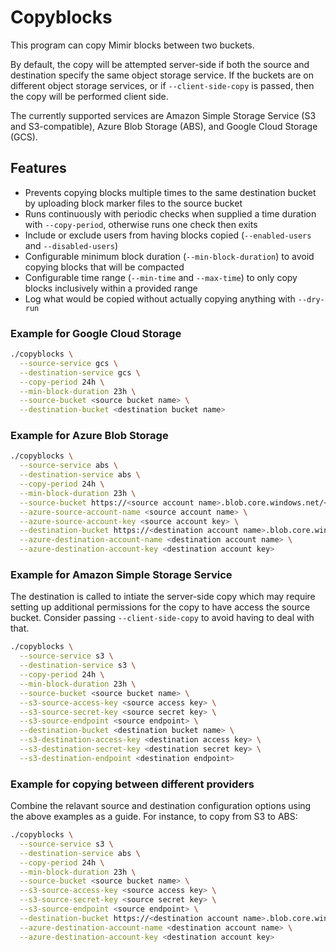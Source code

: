 # Copyblocks

This program can copy Mimir blocks between two buckets.

By default, the copy will be attempted server-side if both the source and destination specify the same object storage service. If the buckets are on different object storage services, or if `--client-side-copy` is passed, then the copy will be performed client side.

The currently supported services are Amazon Simple Storage Service (S3 and S3-compatible), Azure Blob Storage (ABS), and Google Cloud Storage (GCS).

## Features

- Prevents copying blocks multiple times to the same destination bucket by uploading block marker files to the source bucket
- Runs continuously with periodic checks when supplied a time duration with `--copy-period`, otherwise runs one check then exits
- Include or exclude users from having blocks copied (`--enabled-users` and `--disabled-users`)
- Configurable minimum block duration (`--min-block-duration`) to avoid copying blocks that will be compacted
- Configurable time range (`--min-time` and `--max-time`) to only copy blocks inclusively within a provided range
- Log what would be copied without actually copying anything with `--dry-run`

### Example for Google Cloud Storage

```bash
./copyblocks \
  --source-service gcs \
  --destination-service gcs \
  --copy-period 24h \
  --min-block-duration 23h \
  --source-bucket <source bucket name> \
  --destination-bucket <destination bucket name>
```

### Example for Azure Blob Storage

```bash
./copyblocks \
  --source-service abs \
  --destination-service abs \
  --copy-period 24h \
  --min-block-duration 23h \
  --source-bucket https://<source account name>.blob.core.windows.net/<source bucket name> \
  --azure-source-account-name <source account name> \
  --azure-source-account-key <source account key> \
  --destination-bucket https://<destination account name>.blob.core.windows.net/<destination bucket name> \
  --azure-destination-account-name <destination account name> \
  --azure-destination-account-key <destination account key>
```

### Example for Amazon Simple Storage Service

The destination is called to intiate the server-side copy which may require setting up additional permissions for the copy to have access the source bucket.
Consider passing `--client-side-copy` to avoid having to deal with that.

```bash
./copyblocks \
  --source-service s3 \
  --destination-service s3 \
  --copy-period 24h \
  --min-block-duration 23h \
  --source-bucket <source bucket name> \
  --s3-source-access-key <source access key> \
  --s3-source-secret-key <source secret key> \
  --s3-source-endpoint <source endpoint> \
  --destination-bucket <destination bucket name> \
  --s3-destination-access-key <destination access key> \
  --s3-destination-secret-key <destination secret key> \
  --s3-destination-endpoint <destination endpoint>
```

### Example for copying between different providers

Combine the relavant source and destination configuration options using the above examples as a guide.
For instance, to copy from S3 to ABS:

```bash
./copyblocks \
  --source-service s3 \
  --destination-service abs \
  --copy-period 24h \
  --min-block-duration 23h \
  --source-bucket <source bucket name> \
  --s3-source-access-key <source access key> \
  --s3-source-secret-key <source secret key> \
  --s3-source-endpoint <source endpoint> \
  --destination-bucket https://<destination account name>.blob.core.windows.net/<destination bucket name> \
  --azure-destination-account-name <destination account name> \
  --azure-destination-account-key <destination account key>
```
